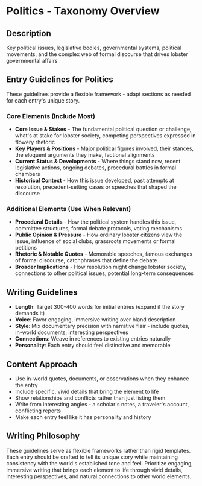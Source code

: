 # Politics - Taxonomy Overview

## Description
Key political issues, legislative bodies, governmental systems, political movements, and the complex web of formal discourse that drives lobster governmental affairs

## Entry Guidelines for Politics
These guidelines provide a flexible framework - adapt sections as needed for each entry's unique story.

### Core Elements (Include Most)
- **Core Issue & Stakes** - The fundamental political question or challenge, what's at stake for lobster society, competing perspectives expressed in flowery rhetoric
- **Key Players & Positions** - Major political figures involved, their stances, the eloquent arguments they make, factional alignments
- **Current Status & Developments** - Where things stand now, recent legislative actions, ongoing debates, procedural battles in formal chambers
- **Historical Context** - How this issue developed, past attempts at resolution, precedent-setting cases or speeches that shaped the discourse

### Additional Elements (Use When Relevant)
- **Procedural Details** - How the political system handles this issue, committee structures, formal debate protocols, voting mechanisms
- **Public Opinion & Pressure** - How ordinary lobster citizens view the issue, influence of social clubs, grassroots movements or formal petitions
- **Rhetoric & Notable Quotes** - Memorable speeches, famous exchanges of formal discourse, catchphrases that define the debate
- **Broader Implications** - How resolution might change lobster society, connections to other political issues, potential long-term consequences

## Writing Guidelines
- **Length**: Target 300-400 words for initial entries (expand if the story demands it)
- **Voice**: Favor engaging, immersive writing over bland description
- **Style**: Mix documentary precision with narrative flair - include quotes, in-world documents, interesting perspectives
- **Connections**: Weave in references to existing entries naturally
- **Personality**: Each entry should feel distinctive and memorable

## Content Approach
- Use in-world quotes, documents, or observations when they enhance the entry
- Include specific, vivid details that bring the element to life
- Show relationships and conflicts rather than just listing them
- Write from interesting angles - a scholar's notes, a traveler's account, conflicting reports
- Make each entry feel like it has personality and history

## Writing Philosophy
These guidelines serve as flexible frameworks rather than rigid templates. Each entry should be crafted to tell its unique story while maintaining consistency with the world's established tone and feel. Prioritize engaging, immersive writing that brings each element to life through vivid details, interesting perspectives, and natural connections to other world elements.
